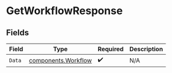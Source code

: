 # GetWorkflowResponse


## Fields

| Field                                                      | Type                                                       | Required                                                   | Description                                                |
| ---------------------------------------------------------- | ---------------------------------------------------------- | ---------------------------------------------------------- | ---------------------------------------------------------- |
| `Data`                                                     | [components.Workflow](../../models/components/workflow.md) | :heavy_check_mark:                                         | N/A                                                        |